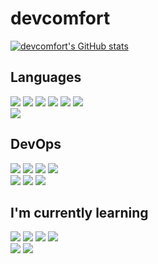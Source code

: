 # devcomfort

[![devcomfort's GitHub stats](https://github-readme-stats.vercel.app/api?username=devcomfort)](https://github.com/devcomfort)

## Languages

<img src="https://img.shields.io/badge/HTML-E34F26?style=flat-square&logo=HTML5&logoColor=white"/>
<img src="https://img.shields.io/badge/CSS-1572B6?style=flat-square&logo=CSS3&logoColor=white"/>
<img src="https://img.shields.io/badge/JavaScript-F7DF1E?style=flat-square&logo=JavaScript&logoColor=white"/>
<img src="https://img.shields.io/badge/TypeScript-3178C6?style=flat-square&logo=TypeScript&logoColor=white"/>
<img src="https://img.shields.io/badge/Python-3776AB?style=flat-square&logo=Python&logoColor=white"/>
<img src="https://img.shields.io/badge/Go-00ADD8?style=flat-square&logo=Go&logoColor=white"/>
<br>
<img src="https://img.shields.io/badge/C-A8B9CC?style=flat-square&logo=C&logoColor=white"/>

## DevOps

<img src="https://img.shields.io/badge/Git-F05032?style=flat-square&logo=Git&logoColor=white"/>
<img src="https://img.shields.io/badge/GitHub-181717?style=flat-square&logo=GitHub&logoColor=white"/>
<img src="https://img.shields.io/badge/Netlify-00C7B7?style=flat-square&logo=Netlify&logoColor=white"/>
<img src="https://img.shields.io/badge/Notion-000000?style=flat-square&logo=Notion&logoColor=white"/>
<br>
<img src="https://img.shields.io/badge/Cloudflare-F38020?style=flat-square&logo=Cloudflare&logoColor=white"/>
<img src="https://img.shields.io/badge/Cloudflare Pages-F38020?style=flat-square&logo=Cloudflare Pages&logoColor=white"/>
<img src="https://img.shields.io/badge/NGINX-009639?style=flat-square&logo=NGINX&logoColor=white"/>

## I'm currently learning

<img src="https://img.shields.io/badge/Github Actions-2088FF?style=flat-square&logo=Github Actions&logoColor=white"/>
<img src="https://img.shields.io/badge/Travis CI-3EAAAF?style=flat-square&logo=Travis CI&logoColor=white"/>
<img src="https://img.shields.io/badge/Prisma-2D3748?style=flat-square&logo=Prisma&logoColor=white"/>
<img src="https://img.shields.io/badge/FastAPI-009688?style=flat-square&logo=FastAPI&logoColor=white"/>
<br>
<img src="https://img.shields.io/badge/Svelte-FF3E00?style=flat-square&logo=Svelte&logoColor=white"/>
<img src="https://img.shields.io/badge/Vite-646CFF?style=flat-square&logo=Vite&logoColor=white"/>

<br>
